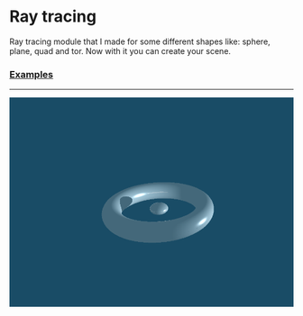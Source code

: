 # Ray tracing
Ray tracing module that I made for some different shapes like: sphere, plane, quad and tor.
Now with it you can create your scene.

### [__Examples__](https://github.com/kreininmv/PML-30/tree/main/Ray%20Tracing/Examples)
------------------------------------------
![testing1.bmp](Examples/testing1.bmp)
